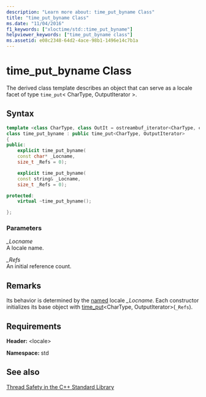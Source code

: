 ```yaml
---
description: "Learn more about: time_put_byname Class"
title: "time_put_byname Class"
ms.date: "11/04/2016"
f1_keywords: ["xloctime/std::time_put_byname"]
helpviewer_keywords: ["time_put_byname class"]
ms.assetid: e08c2348-64d2-4ace-98b1-1496e14c7b1a
---
```

# time_put_byname Class

The derived class template describes an object that can serve as a locale facet of type `time_put`\< CharType, OutputIterator >.

## Syntax

```cpp
template <class CharType, class OutIt = ostreambuf_iterator<CharType, char_traits<CharType>>>
class time_put_byname : public time_put<CharType, OutputIterator>
{
public:
    explicit time_put_byname(
    const char* _Locname,
    size_t _Refs = 0);

    explicit time_put_byname(
    const string& _Locname,
    size_t _Refs = 0);

protected:
    virtual ~time_put_byname();

};
```

### Parameters

*_Locname*\
A locale name.

*_Refs*\
An initial reference count.

## Remarks

Its behavior is determined by the [named](../standard-library/locale-class.md#name) locale *_Locname*. Each constructor initializes its base object with [time_put](../standard-library/time-put-class.md#time_put)\<CharType, OutputIterator>(`_Refs`).

## Requirements

**Header:** \<locale>

**Namespace:** std

## See also

[Thread Safety in the C++ Standard Library](../standard-library/thread-safety-in-the-cpp-standard-library.md)

